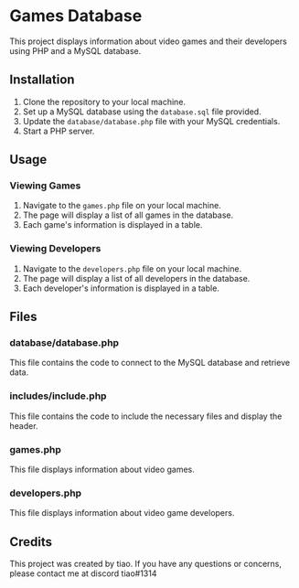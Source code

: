 # Games Database

This project displays information about video games and their developers using PHP and a MySQL database.

## Installation

1. Clone the repository to your local machine.
2. Set up a MySQL database using the `database.sql` file provided.
3. Update the `database/database.php` file with your MySQL credentials.
4. Start a PHP server.

## Usage

### Viewing Games

1. Navigate to the `games.php` file on your local machine.
2. The page will display a list of all games in the database.
3. Each game's information is displayed in a table.

### Viewing Developers

1. Navigate to the `developers.php` file on your local machine.
2. The page will display a list of all developers in the database.
3. Each developer's information is displayed in a table.

## Files

### database/database.php

This file contains the code to connect to the MySQL database and retrieve data.

### includes/include.php

This file contains the code to include the necessary files and display the header.

### games.php

This file displays information about video games.

### developers.php

This file displays information about video game developers.

## Credits

This project was created by tiao. If you have any questions or concerns, please contact me at discord tiao#1314
